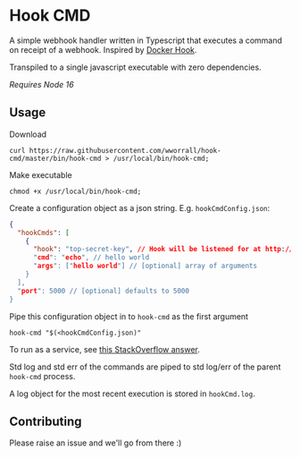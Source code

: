 # Hook CMD

A simple webhook handler written in Typescript that executes a command on receipt of a webhook. Inspired by [Docker Hook](https://github.com/schickling/docker-hook).

Transpiled to a single javascript executable with zero dependencies.

_Requires Node 16_

## Usage

Download

```console
curl https://raw.githubusercontent.com/wworrall/hook-cmd/master/bin/hook-cmd > /usr/local/bin/hook-cmd;
```

Make executable

```console
chmod +x /usr/local/bin/hook-cmd;
```

Create a configuration object as a json string. E.g. `hookCmdConfig.json`:

```json
{
  "hookCmds": [
    {
      "hook": "top-secret-key", // Hook will be listened for at http://localhost:<port>/<hook>"
      "cmd": "echo", // hello world
      "args": ["hello world"] // [optional] array of arguments
    }
  ],
  "port": 5000 // [optional] defaults to 5000
}
```

Pipe this configuration object in to `hook-cmd` as the first argument

```console
hook-cmd "$(<hookCmdConfig.json)"
```

To run as a service, see [this StackOverflow answer](https://stackoverflow.com/questions/4018154/how-do-i-run-a-node-js-app-as-a-background-service/29042953#29042953).

Std log and std err of the commands are piped to std log/err of the parent `hook-cmd` process.

A log object for the most recent execution is stored in `hookCmd.log`.

## Contributing

Please raise an issue and we'll go from there :)
